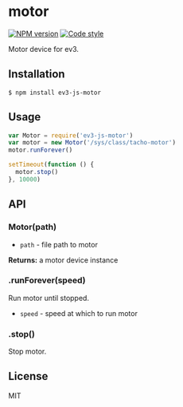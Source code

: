 # motor

[![NPM version][npm-image]][npm-url]
[![Code style][standard-image]][standard-url]

Motor device for ev3.

## Installation

    $ npm install ev3-js-motor

## Usage

```js
var Motor = require('ev3-js-motor')
var motor = new Motor('/sys/class/tacho-motor')
motor.runForever()

setTimeout(function () {
  motor.stop()
}, 10000)
```

## API

### Motor(path)

 - `path` - file path to motor

**Returns:** a motor device instance

### .runForever(speed)
Run motor until stopped.

  - `speed` - speed at which to run motor

### .stop()
Stop motor.


## License

MIT

[standard-image]: https://img.shields.io/badge/code%20style-standard-brightgreen.svg?style=flat
[standard-url]: https://github.com/feross/standard
[npm-image]: https://img.shields.io/npm/v/ev3-js-motor.svg?style=flat-square
[npm-url]: https://npmjs.org/package/ev3-js-motor
